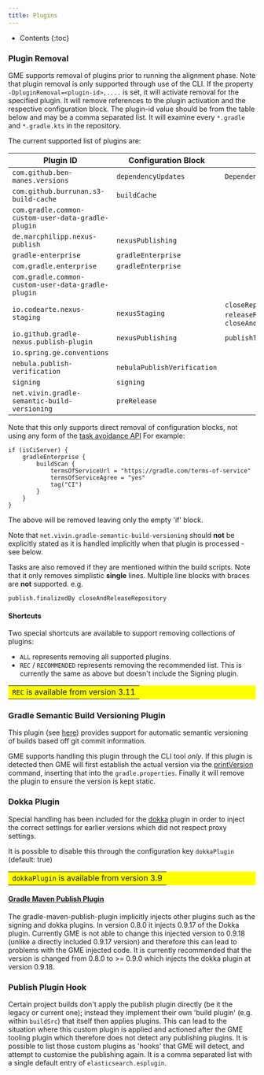 ```yaml
---
title: Plugins
---
```


* Contents
{:toc}

### Plugin Removal

GME supports removal of plugins prior to running the alignment phase. Note that plugin removal is
only supported through use of the CLI. If the property `-DpluginRemoval=<plugin-id>,....` is set, it
will activate removal for the specified plugin. It will remove references to the plugin activation
and the respective configuration block. The plugin-id value should be from the table below and may be
a comma separated list. It will examine every `*.gradle` and `*.gradle.kts` in the repository.

The current supported list of plugins are:

| Plugin ID                                           | Configuration Block         | Tasks                                                               |
|-----------------------------------------------------|-----------------------------|---------------------------------------------------------------------|
| `com.github.ben-manes.versions`                     | `dependencyUpdates`         | `DependencyUpdatesTask`                                             |
| `com.github.burrunan.s3-build-cache`                | `buildCache`                |                                                                     |
| `com.gradle.common-custom-user-data-gradle-plugin`  |                             |                                                                     |
| `de.marcphilipp.nexus-publish`                      | `nexusPublishing`           |                                                                     |
| `gradle-enterprise`                                 | `gradleEnterprise`          |                                                                     |
| `com.gradle.enterprise`                             | `gradleEnterprise`          |                                                                     |
| `com.gradle.common-custom-user-data-gradle-plugin`  |                             |                                                                     |
| `io.codearte.nexus-staging`                         | `nexusStaging`              | `closeRepository`, `releaseRepository`, `closeAndReleaseRepository` |
| `io.github.gradle-nexus.publish-plugin`             | `nexusPublishing`           | `publishToSonatype`                                                 |
| `io.spring.ge.conventions`                          |                             |                                                                     |
| `nebula.publish-verification`                       | `nebulaPublishVerification` |                                                                     |
| `signing`                                           | `signing`                   |                                                                     |
| `net.vivin.gradle-semantic-build-versioning`        | `preRelease`                |                                                                     |

Note that this only supports direct removal of configuration blocks, not using any form of the [task
avoidance API](https://docs.gradle.org/current/userguide/task_configuration_avoidance.html) For example:

```
if (isCiServer) {
    gradleEnterprise {
        buildScan {
            termsOfServiceUrl = "https://gradle.com/terms-of-service"
            termsOfServiceAgree = "yes"
            tag("CI")
        }
    }
}
```

The above will be removed leaving only the empty 'if' block.

Note that `net.vivin.gradle-semantic-build-versioning` should **not** be explicitly stated as it is handled
implicitly when that plugin is processed - see below.

Tasks are also removed if they are mentioned within the build scripts. Note that it only removes simplistic
**single** lines. Multiple line blocks with braces are **not** supported. e.g.
```
publish.finalizedBy closeAndReleaseRepository
```

#### Shortcuts

Two special shortcuts are available to support removing collections of plugins:

* `ALL` represents removing all supported plugins.
* `REC` / `RECOMMENDED` represents removing the recommended list. This is currently the same as
  above but doesn't include the Signing plugin.

<table bgcolor="#ffff00">
<tr>
<td>
    <code>REC</code> is available from version 3.11
</td>
</tr>
</table>



### Gradle Semantic Build Versioning Plugin

This plugin (see [here](https://github.com/vivin/gradle-semantic-build-versioning)) provides support for
automatic semantic versioning of builds based off git commit information.

GME supports handling this plugin through the CLI tool *only*. If this plugin is detected then GME will first
establish the actual version via the [printVersion](https://github.com/vivin/gradle-semantic-build-versioning#printversion)
command, inserting that into the `gradle.properties`. Finally it will remove the plugin to ensure the version
is kept static.


### Dokka Plugin

Special handling has been included for the [dokka](https://github.com/Kotlin/dokka/) plugin in
order to inject the correct settings for earlier versions which did not respect proxy settings.

It is possible to disable this through the configuration key `dokkaPlugin` (default: true)

<table bgcolor="#ffff00">
<tr>
<td>
    <code>dokkaPlugin</code> is available from version 3.9
</td>
</tr>
</table>

#### [Gradle Maven Publish Plugin](https://github.com/vanniktech/gradle-maven-publish-plugin)

The gradle-maven-publish-plugin implicitly injects other plugins such as the signing and dokka
plugins. In version 0.8.0 it injects 0.9.17 of the Dokka plugin. Currently GME is not able to change
this injected version to 0.9.18 (unlike a directly included 0.9.17 version) and therefore this can
lead to problems with the GME injected code. It is currently recommended that the version is changed
from 0.8.0 to >= 0.9.0 which injects the dokka plugin at version 0.9.18.

### Publish Plugin Hook

Certain project builds don't apply the publish plugin directly (be it the legacy or current one); instead they implement their own 'build plugin' (e.g. within `buildSrc`) that itself then applies plugins. This can lead to the situation where this custom plugin is applied and actioned after the GME tooling plugin which therefore does not detect any publishing plugins. It is possible to list those custom plugins as 'hooks' that GME will detect, and attempt to customise the publishing again. It is a comma separated list with a single default entry of `elasticsearch.esplugin`.
